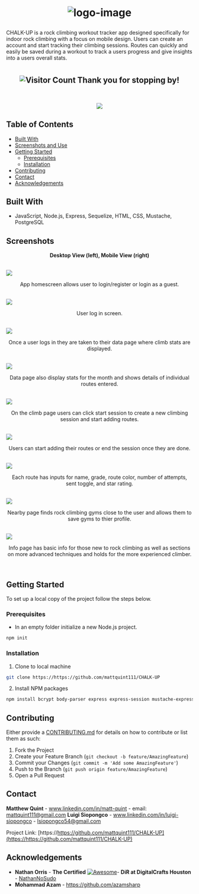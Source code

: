 # <p align="center">![logo-image](images/logo-title.png)
CHALK-UP is a rock climbing workout tracker app designed specifically for indoor rock climbing with a focus on mobile design. Users can create an account and start tracking their climbing sessions. Routes can quickly and easily be saved during a workout to track a users progress and give insights into a users overall stats. </p>


# <h2 align="center">![Visitor Count](https://profile-counter.glitch.me/{NathanNOSudo}/count.svg) Thank you for stopping by!

<!-- PROJECT LOGO -->
<br />
<p align="center">
  <a href="https://github.com/mattquint111/CHALK-UP">
     <img align="center" src="images/Screen Shot 2020-11-07 at 9.25.09 AM.png">
  </a>
</p>


<!-- TABLE OF CONTENTS -->
## Table of Contents


* [Built With](#built-with)
* [Screenshots and Use](#screenshots-and-use)
* [Getting Started](#getting-started)
  * [Prerequisites](#prerequisites)
  * [Installation](#installation)
* [Contributing](#contributing)
* [Contact](#contact)
* [Acknowledgements](#acknowledgements)


## Built With
* JavaScript, Node.js, Express, Sequelize, HTML, CSS, Mustache, PostgreSQL

## Screenshots

<p align="center"><b>Desktop View (left), Mobile View (right)</b></p>
<br>

<img align="center" src="images/Screen Shot 2020-11-07 at 9.56.00 AM.png"> 
<p align="center">App homescreen allows user to login/register or login as a guest.</p>
<br>

<img align="center" src="images/Screen Shot 2020-11-07 at 9.56.19 AM.png"> 
<p align="center">User log in screen.</p>
<br>

<img align="center" src="images/Screen Shot 2020-11-07 at 9.56.36 AM.png"> 
<p align="center">Once a user logs in they are taken to their data page where climb stats are displayed.</p>
<br>

<img align="center" src="images/Screen Shot 2020-11-07 at 9.56.59 AM.png"> 
<p align="center">Data page also display stats for the month and shows details of individual routes entered.</p>
<br>

<img align="center" src="images/Screen Shot 2020-11-07 at 9.57.14 AM.png"> 
<p align="center">On the climb page users can click start session to create a new climbing session and start adding routes.</p>
<br>

<img align="center" src="images/Screen Shot 2020-11-07 at 9.57.36 AM.png"> 
<p align="center">Users can start adding their routes or end the session once they are done.</p>
<br>

<img align="center" src="images/Screen Shot 2020-11-07 at 9.58.16 AM.png"> 
<p align="center">Each route has inputs for name, grade, route color, number of attempts, sent toggle, and star rating.</p>
<br>

<img align="center" src="images/Screen Shot 2020-11-07 at 9.59.00 AM.png"> 
<p align="center">Nearby page finds rock climbing gyms close to the user and allows them to save gyms to thier profile.</p>
<br>

<img align="center" src="images/Screen Shot 2020-11-07 at 9.59.33 AM.png"> 
<p align="center">Info page has basic info for those new to rock climbing as well as sections on more advanced techniques and holds for the more experienced climber.</p>
<br>



<!-- GETTING STARTED -->
## Getting Started
To set up a local copy of the project follow the steps below.

### Prerequisites

* In an empty folder initialize a new Node.js project.
```sh
npm init
```

### Installation

1. Clone to local machine
```sh
git clone https://https://github.com/mattquint111/CHALK-UP
```
2. Install NPM packages
```sh
npm install bcrypt body-parser express express-session mustache-express sequelize
```

<!-- CONTRIBUTING -->
## Contributing

Either provide a [CONTRIBUTING.md](CONTRIBUTING.md) for details on how to contribute or list them as such:

1. Fork the Project
2. Create your Feature Branch (`git checkout -b feature/AmazingFeature`)
3. Commit your Changes (`git commit -m 'Add some AmazingFeature'`)
4. Push to the Branch (`git push origin feature/AmazingFeature`)
5. Open a Pull Request




<!-- CONTACT -->
## Contact

**Matthew Quint** - www.linkedin.com/in/matt-quint - email: mattquint111@gmail.com 
**Luigi Siopongco** - www.linkedin.com/in/luigi-siopongco - lsiopongco54@gmail.com 


Project Link: [https://https://github.com/mattquint111/CHALK-UP](https://https://github.com/mattquint111/CHALK-UP)



<!-- ACKNOWLEDGEMENTS -->
## Acknowledgements
 
  - **Nathan Orris** - **The Certified** [![Awesome](https://cdn.rawgit.com/sindresorhus/awesome/d7305f38d29fed78fa85652e3a63e154dd8e8829/media/badge.svg)](https://github.com/sindresorhus/awesome)- **DiR at DigitalCrafts Houston** -
    [NathanNoSudo](https://github.com/NathanNoSudo)
  - **Mohammad Azam** - https://github.com/azamsharp






<!-- MARKDOWN LINKS & IMAGES -->
<!-- https://www.markdownguide.org/basic-syntax/#reference-style-links -->
[contributors-shield]: https://img.shields.io/github/contributors/github_username/repo.svg?style=flat-square
[contributors-url]: https://github.com/github_username/repo/graphs/contributors
[forks-shield]: https://img.shields.io/github/forks/github_username/repo.svg?style=flat-square
[forks-url]: https://github.com/github_username/repo/network/members
[stars-shield]: https://img.shields.io/github/stars/github_username/repo.svg?style=flat-square
[stars-url]: https://github.com/github_username/repo/stargazers
[issues-shield]: https://img.shields.io/github/issues/github_username/repo.svg?style=flat-square
[issues-url]: https://github.com/github_username/repo/issues
[license-shield]: https://img.shields.io/github/license/github_username/repo.svg?style=flat-square
[license-url]: https://github.com/github_username/repo/blob/master/LICENSE.txt
[linkedin-shield]: https://img.shields.io/badge/-LinkedIn-black.svg?style=flat-square&logo=linkedin&colorB=555
[linkedin-url]: https://linkedin.com/in/github_username
[product-screenshot]: images/screenshot.png
